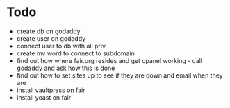 # Todo

* create db on godaddy
* create user on godaddy
* connect user to db with all priv
* create mv word to connect to subdomain
* find out how where fair.org resides and get cpanel working - call godaddy and ask how this is done
* find out how to set sites up to see if they are down and email when they are
* install vaultpress on fair
* install yoast on fair



